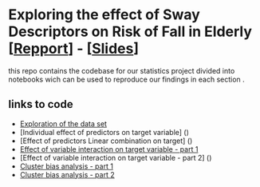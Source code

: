 # Exploring the effect of Sway Descriptors on Risk of Fall in Elderly [[Repport](https://github.com/AnasAito/Statisitcs-project-Emines/blob/main/Statistics_repport_2021.pdf)] - [[Slides]()]

this repo contains the codebase for our statistics project divided into notebooks wich can be used to reproduce our findings in each section .  
## links to code
- [Exploration of the data set](https://github.com/AnasAito/Statisitcs-project-Emines/blob/main/Exploration_of_the_data_set.ipynb)
- [Individual effect of predictors on target variable] () 
- [Effect of predictors Linear combination on target] () 
- [Effect of variable interaction on target variable - part 1](https://github.com/AnasAito/Statisitcs-project-Emines/blob/main/variable_interaction_.ipynb) 
- [Effect of variable interaction on target variable - part 2] () 
- [Cluster bias analysis - part 1](https://github.com/AnasAito/Statisitcs-project-Emines/blob/main/cluster_bias_part_1_.ipynb) 
- [Cluster bias analysis - part 2](https://github.com/AnasAito/Statisitcs-project-Emines/blob/main/new_clusters_stepwise_interaction.ipynb) 
